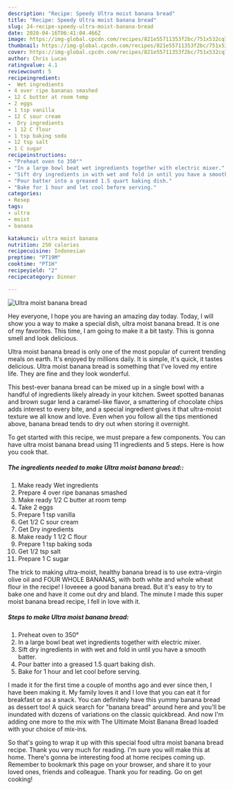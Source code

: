```yaml
---
description: "Recipe: Speedy Ultra moist banana bread"
title: "Recipe: Speedy Ultra moist banana bread"
slug: 24-recipe-speedy-ultra-moist-banana-bread
date: 2020-04-16T06:41:04.466Z
image: https://img-global.cpcdn.com/recipes/821e55711353f2bc/751x532cq70/ultra-moist-banana-bread-recipe-main-photo.jpg
thumbnail: https://img-global.cpcdn.com/recipes/821e55711353f2bc/751x532cq70/ultra-moist-banana-bread-recipe-main-photo.jpg
cover: https://img-global.cpcdn.com/recipes/821e55711353f2bc/751x532cq70/ultra-moist-banana-bread-recipe-main-photo.jpg
author: Chris Lucas
ratingvalue: 4.1
reviewcount: 5
recipeingredient:
-  Wet ingredients
- 4 over ripe bananas smashed
- 12 C butter at room temp
- 2 eggs
- 1 tsp vanilla
- 12 C sour cream
-  Dry ingredients
- 1 12 C flour
- 1 tsp baking soda
- 12 tsp salt
- 1 C sugar
recipeinstructions:
- "Preheat oven to 350°"
- "In a large bowl beat wet ingredients together with electric mixer."
- "Sift dry ingredients in with wet and fold in until you have a smooth batter."
- "Pour batter into a greased 1.5 quart baking dish."
- "Bake for 1 hour and let cool before serving."
categories:
- Resep
tags:
- ultra
- moist
- banana

katakunci: ultra moist banana
nutrition: 250 calories
recipecuisine: Indonesian
preptime: "PT19M"
cooktime: "PT1H"
recipeyield: "2"
recipecategory: Dinner

---
```



![Ultra moist banana bread](https://img-global.cpcdn.com/recipes/821e55711353f2bc/751x532cq70/ultra-moist-banana-bread-recipe-main-photo.jpg)

Hey everyone, I hope you are having an amazing day today. Today, I will show you a way to make a special dish, ultra moist banana bread. It is one of my favorites. This time, I am going to make it a bit tasty. This is gonna smell and look delicious.

Ultra moist banana bread is only one of the most popular of current trending meals on earth. It's enjoyed by millions daily. It is simple, it's quick, it tastes delicious. Ultra moist banana bread is something that I've loved my entire life. They are fine and they look wonderful.

This best-ever banana bread can be mixed up in a single bowl with a handful of ingredients likely already in your kitchen. Sweet spotted bananas and brown sugar lend a caramel-like flavor, a smattering of chocolate chips adds interest to every bite, and a special ingredient gives it that ultra-moist texture we all know and love. Even when you follow all the tips mentioned above, banana bread tends to dry out when storing it overnight.


To get started with this recipe, we must prepare a few components. You can have ultra moist banana bread using 11 ingredients and 5 steps. Here is how you cook that.

##### The ingredients needed to make Ultra moist banana bread::

1. Make ready  Wet ingredients
1. Prepare 4 over ripe bananas smashed
1. Make ready 1/2 C butter at room temp
1. Take 2 eggs
1. Prepare 1 tsp vanilla
1. Get 1/2 C sour cream
1. Get  Dry ingredients
1. Make ready 1 1/2 C flour
1. Prepare 1 tsp baking soda
1. Get 1/2 tsp salt
1. Prepare 1 C sugar


The trick to making ultra-moist, healthy banana bread is to use extra-virgin olive oil and FOUR WHOLE BANANAS, with both white and whole wheat flour in the recipe! I loveeee a good banana bread. But it&#39;s easy to try to bake one and have it come out dry and bland. The minute I made this super moist banana bread recipe, I fell in love with it. 

##### Steps to make Ultra moist banana bread:

1. Preheat oven to 350°
1. In a large bowl beat wet ingredients together with electric mixer.
1. Sift dry ingredients in with wet and fold in until you have a smooth batter.
1. Pour batter into a greased 1.5 quart baking dish.
1. Bake for 1 hour and let cool before serving.


I made it for the first time a couple of months ago and ever since then, I have been making it. My family loves it and I love that you can eat it for breakfast or as a snack. You can definitely have this yummy banana bread as dessert too! A quick search for &#34;banana bread&#34; around here and you&#39;ll be inundated with dozens of variations on the classic quickbread. And now I&#39;m adding one more to the mix with The Ultimate Moist Banana Bread loaded with your choice of mix-ins. 

So that's going to wrap it up with this special food ultra moist banana bread recipe. Thank you very much for reading. I'm sure you will make this at home. There's gonna be interesting food at home recipes coming up. Remember to bookmark this page on your browser, and share it to your loved ones, friends and colleague. Thank you for reading. Go on get cooking!
